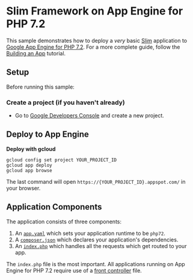 # Slim Framework on App Engine for PHP 7.2

This sample demonstrates how to deploy a *very* basic [Slim][slim] application to
[Google App Engine for PHP 7.2][appengine-php]. For a more complete guide, follow
the [Building an App][building-an-app] tutorial.

## Setup

Before running this sample:

### Create a project (if you haven't already)

- Go to [Google Developers Console][console] and create a new project.

## Deploy to App Engine

**Deploy with gcloud**

```
gcloud config set project YOUR_PROJECT_ID
gcloud app deploy
gcloud app browse
```

The last command will open `https://{YOUR_PROJECT_ID}.appspot.com/`
in your browser.

## Application Components

The application consists of three components:

 1. An [`app.yaml`](app.yaml) which sets your application runtime to be `php72`.
 2. A [`composer.json`](composer.json) which declares your application's dependencies.
 3. An [`index.php`](index.php) which handles all the requests which get routed to your app.

The `index.php` file is the most important. All applications running on App Engine
for PHP 7.2 require use of a [front controller][front-controller] file.

[console]: https://console.developers.google.com/project
[slim]: https://www.slimframework.com/
[appengine-php]: https://cloud.google.com/appengine/docs/standard/php/
[front-controller]: https://stackoverflow.com/questions/6890200/what-is-a-front-controller-and-how-is-it-implemented-in-php
[building-an-app]: https://cloud.google.com/appengine/docs/standard/php7/building-app/
